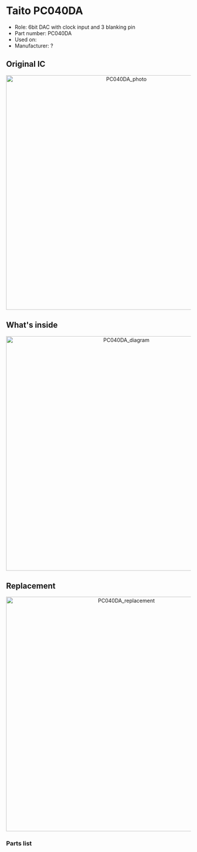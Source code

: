 # Taito PC040DA
* Role: 6bit DAC with clock input and 3 blanking pin
* Part number: PC040DA
* Used on:
* Manufacturer: ?




## Original IC
<p align=center><img alt="PC040DA_photo" src="./PC040DA_photo.jpg" height="auto" width="640"></p>

## What's inside
<p align=center><img alt="PC040DA_diagram" src="./PC040DA_diagram.png" height="auto" width="640"></p>


## Replacement
<p align=center><img alt="PC040DA_replacement" src="./PC040DA_replacement.jpg" height="auto" width="640"></p>

### Parts list
